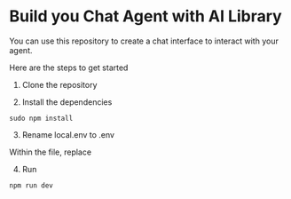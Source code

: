 # Build you Chat Agent with AI Library
 
 You can use this repository to create a chat interface to interact with your agent.

 Here are the steps to get started

 1. Clone the repository

 2. Install the dependencies

 `sudo npm install`

 3. Rename local.env to .env

 Within the file, replace 

 4. Run

 `npm run dev`
